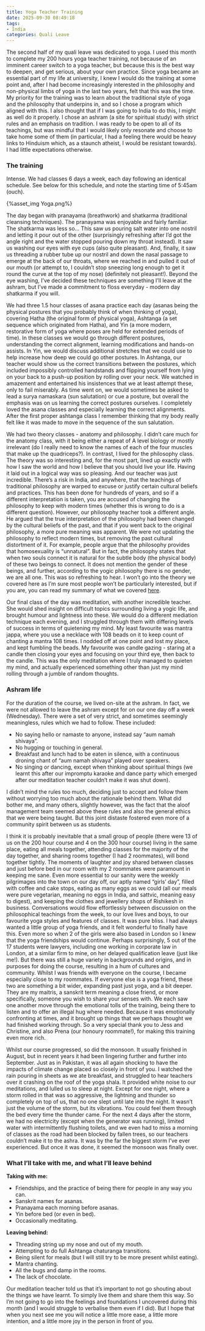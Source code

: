 ```yaml
---
title: Yoga Teacher Training
date: 2025-09-30 08:49:18
tags:
- India
categories: Quali Leave
---
```

The second half of my quali leave was dedicated to yoga. I used this month to complete my 200 hours yoga teacher training, not because of an imminent career switch to a yoga teacher, but because this is the best way to deepen, and get serious, about your own practice. Since yoga became an essential part of my life at university, I knew I would do the training at some point and, after I had become increasingly interested in the philosophy and non-physical limbs of yoga in the last two years, felt that this was the time. My priority for the training was to learn about the traditional style of yoga and the philosophy that underpins in, and so I chose a program which aligned with this. I also thought that if I was going to India to do this, I might as well do it properly. I chose an ashram (a site for spiritual study) with strict rules and an emphasis on tradition. I was ready to be open to all of its teachings, but was mindful that I would likely only resonate and choose to take home some of them (in particular, I had a feeling there would be heavy links to Hinduism which, as a staunch atheist, I would be resistant towards). I had little expectations otherwise.

### The training

Intense. We had classes 6 days a week, each day following an identical schedule. See below for this schedule, and note the starting time of 5:45am (ouch). 

{%asset_img Yoga.png%}

The day began with pranayama (breathwork) and shatkarma (traditional cleansing techniques). The pranayama was enjoyable and fairly familiar. The shatkarma was less so… This saw us pouring salt water into one nostril and letting it pour out of the other (surprisingly refreshing after I’d got the angle right and the water stopped pouring down my throat instead). It saw us washing our eyes with eye cups (also quite pleasant). And, finally, it saw us threading a rubber tube up our nostril and down the nasal passage to emerge at the back of our throats, where we reached in and pulled it out of our mouth (or attempt to, I couldn’t stop sneezing long enough to get it round the curve at the top of my nose) (definitely not pleasant!). Beyond the eye washing, I’ve decided these techniques are something I’ll leave at the ashram, but I’ve made a commitment to floss everyday - modern day shatkarma if you will.

We had three 1.5 hour classes of asana practice each day (asanas being the physical postures that you probably think of when thinking of yoga), covering Hatha (the original form of physical yoga), Ashtanga (a set sequence which originated from Hatha), and Yin (a more modern, restorative form of yoga where poses are held for extended periods of time). In these classes we would go through different postures, understanding the correct alignment, learning modifications and hands-on assists. In Yin, we would discuss additional stretches that we could use to help increase how deep we could go other postures. In Ashtanga, our teacher would show us the correct transitions between the postures, which included impossibly controlled handstands and flipping yourself from lying on your back to a push-up position by rolling over your neck. We watched in amazement and entertained his insistences that we at least attempt these, only to fail miserably. As time went on, we would sometimes be asked to lead a surya namaskara (sun salutation) or cue a posture, but overall the emphasis was on us learning the correct postures ourselves. I completely loved the asana classes and especially learning the correct alignments. After the first proper ashtanga class I remember thinking that my body really felt like it was made to move in the sequence of the sun salutation.

We had two theory classes - anatomy and philosophy. I didn’t care much for the anatomy class, with it being either a repeat of A level biology or mostly irrelevant (do I really need to know the names of each of the four muscles that make up the quadriceps?). In contrast, I lived for the philosophy class. The theory was so interesting and, for the most part, lined up exactly with how I saw the world and how I believe that you should live your life. Having it laid out in a logical way was so pleasing. And our teacher was just incredible. There’s a risk in India, and anywhere, that the teachings of traditional philosophy are warped to excuse or justify certain cultural beliefs and practices. This has been done for hundreds of years, and so if a different interpretation is taken, you are accused of changing the philosophy to keep with modern times (whether this is wrong to do is a different question). However, our philosophy teacher took a different angle. He argued that the true interpretation of the philosophy had been changed by the cultural beliefs of the past, and that if you went back to the original philosophy, a more pure meaning was apparent. We were not updating the philosophy to reflect modern times, but removing the past cultural distortment of it. For example, people argue that the philosophy provides that homosexuality is “unnatural”. But in fact, the philosophy states that when two souls connect it is natural for the subtle body (the physical body) of these two beings to connect. It does not mention the gender of these beings, and further, according to the yogic philosophy there is no gender, we are all one. This was so refreshing to hear. I won’t go into the theory we covered here as I’m sure most people won’t be particularly interested, but if you are, you can read my summary of what we covered [here](https://www.notion.so/Yoga-Philosophy-277500f8eca580aea302f983fb194b80?pvs=21).

Our final class of the day was meditation, with another incredible teacher. She would shed insight on difficult topics surrounding living a yogic life, and brought humour and lightness into these. We would do a different mediation technique each evening, and I struggled through them with differing levels of success in terms of quietening my mind. My least favourite was mantra jappa, where you use a necklace with 108 beads on it to keep count of chanting a mantra 108 times. I nodded off at one point and lost my place, and kept fumbling the beads. My favourite was candle gazing - staring at a candle then closing your eyes and focusing on your third eye, then back to the candle. This was the only meditation where I truly managed to quieten my mind, and actually experienced something other than just my mind rolling through a jumble of random thoughts.

### Ashram life

For the duration of the course, we lived on-site at the ashram. In fact, we were not allowed to leave the ashram except for on our one day off a week (Wednesday). There were a set of very strict, and sometimes seemingly meaningless, rules which we had to follow. These included:

- No saying hello or namaste to anyone, instead say “aum namah shivaya”.
- No hugging or touching in general.
- Breakfast and lunch had to be eaten in silence, with a continuous droning chant of “aum namah shivaya” played over speakers.
- No singing or dancing, except when thinking about spiritual things (we learnt this after our impromptu karaoke and dance party which emerged after our meditation teacher couldn’t make it was shut down).

I didn’t mind the rules too much, deciding just to accept and follow them without worrying too much about the rationale behind them. What did bother me, and many others, slightly however, was the fact that the aloof management team seemed above these rules and also the general ethics that we were being taught. But this joint distaste fostered even more of a community spirit between us as students.

I think it is probably inevitable that a small group of people (there were 13 of us on the 200 hour course and 4 on the 300 hour course) living in the same place, eating all meals together, attending classes for the majority of the day together, and sharing rooms together (I had 2 roommates), will bond together tightly. The moments of laughter and joy shared between classes and just before bed in our room with my 2 roommates were paramount in keeping me sane. Even more essential to our sanity were the weekly pilgrimages into the town on our day off, our aptly named “girls’ day”, filled with coffee and cake stops, eating as many eggs as we could (all our meals were pure vegetarian, meaning no eggs in India, and sattvic, meaning easy to digest), and keeping the clothes and jewellery shops of Rishikesh in business. Conversations would flow effortlessly between discussion on the philosophical teachings from the week, to our love lives and boys, to our favourite yoga styles and features of classes. It was pure bliss. I had always wanted a little group of yoga friends, and it felt wonderful to finally have this. Even more so when 2 of the girls were also based in London so I knew that the yoga friendships would continue. Perhaps surprisingly, 5 out of the 17 students were lawyers, including one working in corporate law in London, at a similar firm to mine, on her delayed qualification leave (just like me!). But there was still a huge variety in backgrounds and origins, and in purposes for doing the course, resulting in a hum of cultures and community. Whilst I was friends with everyone on the course, I became especially close to my roommates. If everyone else is a yoga friend, these two are something a bit wider, expanding past just yoga, and a bit deeper. They are my maitris, a sanskrit term meaning a close friend, or more specifically, someone you wish to share your senses with. We each saw one another move through the emotional tolls of the training, being there to listen and to offer an illegal hug where needed. Because it was emotionally confronting at times, and it brought up things that we perhaps thought we had finished working through. So a very special thank you to Jess and Christine, and also Prena (our honoury roommate!), for making this training even more rich.

Whilst our course progressed, so did the monsoon. It usually finished in August, but in recent years it had been lingering further and further into September. Just as in Pakistan, it was all again shocking to have the impacts of climate change placed so closely in front of you. I watched the rain pouring in sheets as we ate breakfast, and struggled to hear teachers over it crashing on the roof of the yoga shala. It provided white noise to our meditations, and lulled us to sleep at night. Except for one night, where a storm rolled in that was so aggressive, the lightning and thunder so completely on top of us, that no one slept until late into the night. It wasn’t just the volume of the storm, but its vibrations. You could feel them through the bed every time the thunder came. For the next 4 days after the storm, we had no electricity (except when the generator was running), limited water with intermittently flushing toilets, and we even had to miss a morning of classes as the road had been blocked by fallen trees, so our teachers couldn’t make it to the ashra. It was by the far the biggest storm I’ve ever experienced. But once it was done, it seemed the monsoon was finally over.

### What I’ll take with me, and what I’ll leave behind

**Taking with me:**

- Friendships, and the practice of being there for people in any way you can.
- Sanskrit names for asanas.
- Pranayama each morning before asanas.
- Yin before bed (or even in bed).
- Occasionally meditating.

**Leaving behind:**

- Threading string up my nose and out of my mouth.
- Attempting to do full Ashtanga chaturanga transitions.
- Being silent for meals (but I will still try to be more present whilst eating).
- Mantra chanting.
- All the bugs and damp in the rooms.
- The lack of chocolate.

Our meditation teacher told us that it’s important to not go shouting about the things we have learnt. To simply live them and share them this way. So I’m not going to go into the feelings and foundations I uncovered during this month (and I would struggle to verbalise them even if I did). But I hope that when you next see me you will notice a little more ease, a little more intention, and a little more joy in the person in front of you.